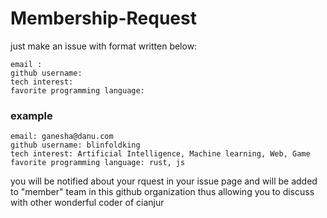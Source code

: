 # Membership-Request
just make an issue with format written below:  

```
email :  
github username:  
tech interest:
favorite programming language:  
```

### example
```
email: ganesha@danu.com
github username: blinfoldking
tech interest: Artificial Intelligence, Machine learning, Web, Game
favorite programming language: rust, js
```  
you will be notified about your rquest in your issue page and will be added to "member" team in this github organization thus allowing you to discuss with other wonderful coder of cianjur
